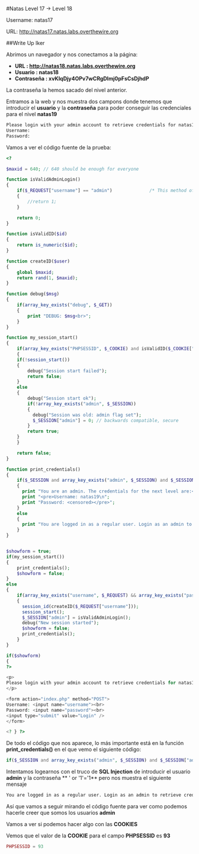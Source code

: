 #Natas Level 17 → Level 18

Username: natas17

URL:      http://natas17.natas.labs.overthewire.org

##Write Up Iker

Abrimos un navegador y nos conectamos a la página: 

- **URL        : http://natas18.natas.labs.overthewire.org** 
- **Usuario    : natas18**
- **Contraseña : xvKIqDjy4OPv7wCRgDlmj0pFsCsDjhdP**

La contraseña la hemos sacado del nivel anterior.

Entramos a la web y nos muestra dos campons donde tenemos que introducir el **usuario** y la **contraseña** para poder conseguir las credenciales para el nivel **natas19**

```html
Please login with your admin account to retrieve credentials for natas19.
Username: 
Password: 
```

Vamos a ver el código fuente de la prueba:

```php
<? 

$maxid = 640; // 640 should be enough for everyone 

function isValidAdminLogin()                         
{  
    if($_REQUEST["username"] == "admin")              /* This method of authentication appears to be unsafe and has been disabled for now. */ 
    { 
        //return 1; 
    } 

    return 0; 
} 

function isValidID($id) 
{ 
    return is_numeric($id); 
} 

function createID($user) 
{  
    global $maxid; 
    return rand(1, $maxid); 
} 

function debug($msg) 
{
    if(array_key_exists("debug", $_GET)) 
    { 
        print "DEBUG: $msg<br>"; 
    } 
} 

function my_session_start() 
{ 
    if(array_key_exists("PHPSESSID", $_COOKIE) and isValidID($_COOKIE["PHPSESSID"])) 
    { 
    if(!session_start()) 
    { 
        debug("Session start failed"); 
        return false; 
    } 
    else 
    { 
        debug("Session start ok"); 
        if(!array_key_exists("admin", $_SESSION)) 
        { 
          debug("Session was old: admin flag set"); 
          $_SESSION["admin"] = 0; // backwards compatible, secure 
        } 
        return true; 
    } 
    } 

    return false; 
} 

function print_credentials() 
{ 
    if($_SESSION and array_key_exists("admin", $_SESSION) and $_SESSION["admin"] == 1) 
    { 
      print "You are an admin. The credentials for the next level are:<br>"; 
      print "<pre>Username: natas19\n"; 
      print "Password: <censored></pre>"; 
    } 
    else 
    { 
      print "You are logged in as a regular user. Login as an admin to retrieve credentials for natas19."; 
    } 
} 


$showform = true; 
if(my_session_start()) 
{ 
    print_credentials(); 
    $showform = false; 
} 
else 
{ 
    if(array_key_exists("username", $_REQUEST) && array_key_exists("password", $_REQUEST)) 
    { 
      session_id(createID($_REQUEST["username"])); 
      session_start(); 
      $_SESSION["admin"] = isValidAdminLogin(); 
      debug("New session started"); 
      $showform = false; 
      print_credentials(); 
    } 
}  

if($showform) 
{ 
?> 

<p> 
Please login with your admin account to retrieve credentials for natas19. 
</p> 

<form action="index.php" method="POST"> 
Username: <input name="username"><br> 
Password: <input name="password"><br> 
<input type="submit" value="Login" /> 
</form> 

<? } ?>
```

De todo el código que nos aparece, lo más importante está en la función **print_credentials()** en el que vemo el siguiente código:

```php
if($_SESSION and array_key_exists("admin", $_SESSION) and $_SESSION["admin"] == 1) 
```

Intentamos logearnos con el truco de **SQL Injection** de introducir el usuario **admin** y la contraseña ** ' or '1'='1** pero nos muestra el siguiente mensaje

```html
You are logged in as a regular user. Login as an admin to retrieve credentials for natas19.
```

Así que vamos a seguir mirando el código fuente para ver como podemos hacerle creer que somos los usuarios **admin**

Vamos a ver si podemos hacer algo con las **COOKIES** 

Vemos que el valor de la **COOKIE** para el campo **PHPSESSID** es **93**

```php
PHPSESSID = 93
```





